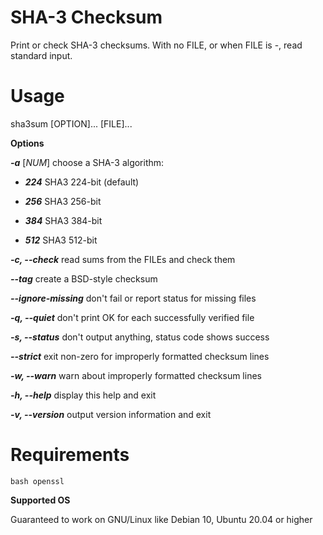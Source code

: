 # SHA-3 Checksum
Print or check SHA-3 checksums.
With no FILE, or when FILE is -, read standard input.

# Usage
sha3sum [OPTION]... [FILE]...

**Options**

***-a*** [*NUM*] choose a SHA-3 algorithm:

* ***224*** SHA3 224-bit (default)

* ***256*** SHA3 256-bit

* ***384*** SHA3 384-bit

* ***512*** SHA3 512-bit
                             
***-c, --check***      read sums from the FILEs and check them

***--tag***            create a BSD-style checksum

***--ignore-missing*** don't fail or report status for missing files

***-q, --quiet***          don't print OK for each successfully verified file

***-s, --status***        don't output anything, status code shows success

***--strict***         exit non-zero for improperly formatted checksum lines

***-w, --warn***       warn about improperly formatted checksum lines

***-h, --help***       display this help and exit

***-v, --version***    output version information and exit

# Requirements
`bash openssl`

**Supported OS**

Guaranteed to work on GNU/Linux like Debian 10, Ubuntu 20.04 or higher
